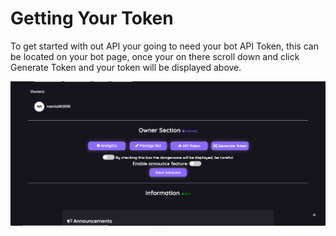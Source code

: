 # Getting Your Token

To get started with out API your going to need your bot API Token, this can be located on your bot page, once your on there scroll down and click Generate Token and your token will be displayed above.  


![Generate Token Button](.gitbook/assets/7ca6c30a352acf1e83c7a14d8c236102.png)

